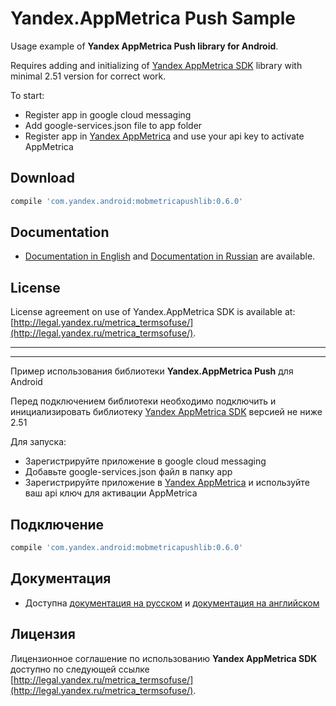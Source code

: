 Yandex.AppMetrica Push Sample
=====

Usage example of **Yandex AppMetrica Push library for Android**.

Requires adding and initializing of [Yandex AppMetrica SDK][1] library with minimal 2.51 version for correct work.

To start:
  * Register app in google cloud messaging
  * Add google-services.json file to app folder
  * Register app in [Yandex AppMetrica](https://appmetrica.yandex.com) and use your api key to activate AppMetrica

Download
--------

```groovy
compile 'com.yandex.android:mobmetricapushlib:0.6.0'
```

Documentation
---------------------------
* [Documentation in English][2] and [Documentation in Russian][3] are available.

License
---------

License agreement on use of Yandex.AppMetrica SDK is available at: [http://legal.yandex.ru/metrica_termsofuse/](http://legal.yandex.ru/metrica_termsofuse/).

-------------
-------------

Пример использования библиотеки **Yandex.AppMetrica Push** для Android

Перед подключением библиотеки необходимо подключить и инициализировать библиотеку [Yandex AppMetrica SDK][1] версией не ниже 2.51

Для запуска:
  * Зарегистрируйте приложение в google cloud messaging
  * Добавьте google-services.json файл в папку app
  * Зарегистрируйте приложение в [Yandex AppMetrica](https://appmetrica.yandex.com) и используйте ваш api ключ для активации AppMetrica

Подключение
--------

```groovy
compile 'com.yandex.android:mobmetricapushlib:0.6.0'
```

Документация
---------------------------
* Доступна [документация на русском][3] и [документация на английском][2]

Лицензия
---------

Лицензионное соглашение по использованию **Yandex AppMetrica SDK** доступно по следующей ссылке [http://legal.yandex.ru/metrica_termsofuse/](http://legal.yandex.ru/metrica_termsofuse/).

[1]: https://github.com/yandexmobile/metrica-sdk-android
[2]: https://tech.yandex.com/metrica-mobile-sdk/doc/mobile-sdk-dg/push/android-initialize-docpage/
[3]: https://tech.yandex.ru/metrica-mobile-sdk/doc/mobile-sdk-dg/push/android-initialize-docpage/